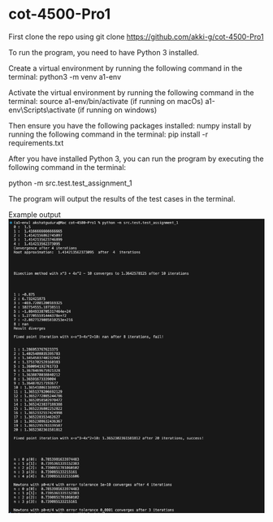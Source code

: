 # cot-4500-Pro1

First clone the repo using
git clone https://github.com/akki-g/cot-4500-Pro1

To run the program, you need to have Python 3 installed. 

Create a virtual environment by running the following command in the terminal:
python3 -m venv a1-env

Activate the virtual environment by running the following command in the terminal:
source a1-env/bin/activate (if running on macOs)
a1-env\Scripts\activate  (if running on windows)

Then ensure you have the following packages installed:
numpy
install by running the following command in the terminal:
pip install -r requirements.txt

After you have installed Python 3, you can run the program by executing the following command in the terminal:

python -m src.test.test_assignment_1

The program will output the results of the test cases in the terminal.

Example output
![alt text](image.png)